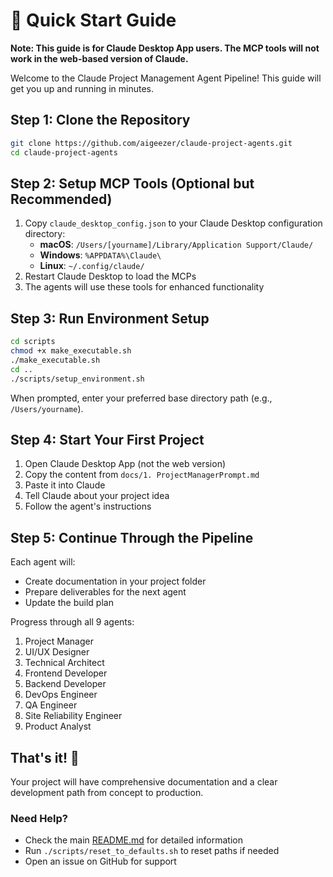 # 🚀 Quick Start Guide

**Note: This guide is for Claude Desktop App users. The MCP tools will not work in the web-based version of Claude.**

Welcome to the Claude Project Management Agent Pipeline! This guide will get you up and running in minutes.

## Step 1: Clone the Repository

```bash
git clone https://github.com/aigeezer/claude-project-agents.git
cd claude-project-agents
```

## Step 2: Setup MCP Tools (Optional but Recommended)

1. Copy `claude_desktop_config.json` to your Claude Desktop configuration directory:
   - **macOS**: `/Users/[yourname]/Library/Application Support/Claude/`
   - **Windows**: `%APPDATA%\Claude\`
   - **Linux**: `~/.config/claude/`
2. Restart Claude Desktop to load the MCPs
3. The agents will use these tools for enhanced functionality

## Step 3: Run Environment Setup

```bash
cd scripts
chmod +x make_executable.sh
./make_executable.sh
cd ..
./scripts/setup_environment.sh
```

When prompted, enter your preferred base directory path (e.g., `/Users/yourname`).

## Step 4: Start Your First Project

1. Open Claude Desktop App (not the web version)
2. Copy the content from `docs/1. ProjectManagerPrompt.md`
3. Paste it into Claude
4. Tell Claude about your project idea
5. Follow the agent's instructions

## Step 5: Continue Through the Pipeline

Each agent will:
- Create documentation in your project folder
- Prepare deliverables for the next agent
- Update the build plan

Progress through all 9 agents:
1. Project Manager
2. UI/UX Designer
3. Technical Architect
4. Frontend Developer
5. Backend Developer
6. DevOps Engineer
7. QA Engineer
8. Site Reliability Engineer
9. Product Analyst

## That's it! 🎉

Your project will have comprehensive documentation and a clear development path from concept to production.

### Need Help?

- Check the main [README.md](README.md) for detailed information
- Run `./scripts/reset_to_defaults.sh` to reset paths if needed
- Open an issue on GitHub for support
